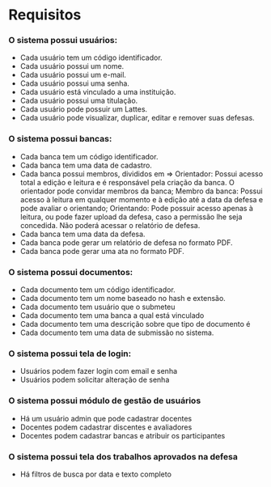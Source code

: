 # Requisitos

### O sistema possui usuários:
- Cada usuário tem um código identificador.
- Cada usuário possui um nome.
- Cada usuário possui um e-mail.
- Cada usuário possui uma senha.
- Cada usuário está vinculado a uma instituição.
- Cada usuário possui uma titulação.
- Cada usuário pode possuir um Lattes.
- Cada usuário pode visualizar, duplicar, editar e remover suas defesas. 

### O sistema possui bancas:
- Cada banca tem um código identificador.
- Cada banca tem uma data de cadastro.
- Cada banca possui membros, divididos em => Orientador: Possui acesso total a edição e leitura e é responsável pela criação da banca. O orientador pode convidar membros da banca; Membro da banca: Possui acesso à leitura em qualquer momento e à edição até a data da defesa e pode avaliar o orientando;
Orientando: Pode possuir acesso apenas à leitura, ou pode fazer upload da defesa, caso a permissão lhe seja concedida. Não poderá acessar o relatório de defesa.
- Cada banca tem uma data da defesa.
- Cada banca pode gerar um relatório de defesa no formato PDF.
- Cada banca pode gerar uma ata no formato PDF.

### O sistema possui documentos:
- Cada documento tem um código identificador.
- Cada documento tem um nome baseado no hash e extensão.
- Cada documento tem usuário que o submeteu
- Cada documento tem uma banca a qual está vinculado
- Cada documento tem uma descrição sobre que tipo de documento é
- Cada documento tem uma data de submissão no sistema.

### O sistema possui tela de login:
- Usuários podem fazer login com email e senha
- Usuários podem solicitar alteração de senha

### O sistema possui módulo de gestão de usuários
- Há um usuário admin que pode cadastrar docentes
- Docentes podem cadastrar discentes e avaliadores
- Docentes podem cadastrar bancas e atribuir os participantes

### O sistema possui tela dos trabalhos aprovados na defesa
- Há filtros de busca por data e texto completo

